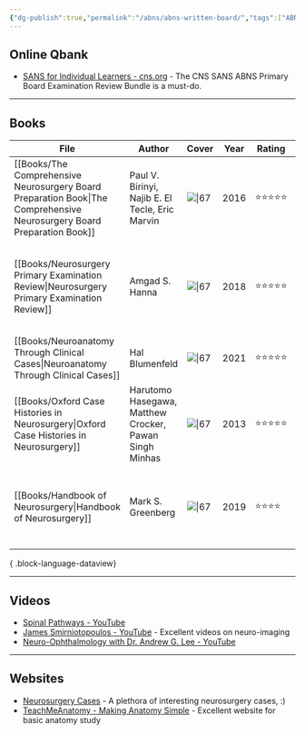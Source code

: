 ```yaml
---
{"dg-publish":true,"permalink":"/abns/abns-written-board/","tags":["ABNS","book"],"created":"2023-03-09T14:32:02.000-08:00","updated":"2023-11-04T18:13:37.387-07:00"}
---
```



## Online Qbank

- [SANS for Individual Learners - cns.org](https://www.cns.org/education/sans-lifelong-learning) - The CNS SANS ABNS Primary Board Examination Review Bundle is a must-do.

---

## Books

| File                                                                                                                      | Author                                                 | Cover                                                                                                                    | Year | Rating     | Comment                                                                              |
| ------------------------------------------------------------------------------------------------------------------------- | ------------------------------------------------------ | ------------------------------------------------------------------------------------------------------------------------ | ---- | ---------- | ------------------------------------------------------------------------------------ |
| [[Books/The Comprehensive Neurosurgery Board Preparation Book\|The Comprehensive Neurosurgery Board Preparation Book]] | Paul V. Birinyi, Najib E. El Tecle, Eric Marvin        | ![\|67](http://books.google.com/books/content?id=U32fDAAAQBAJ&printsec=frontcover&img=1&zoom=1&edge=curl&source=gbs_api) | 2016 | ⭐️⭐️⭐️⭐️⭐️ | Excellent Q&A book, recommend for early stage knowledge accumulation.                |
| [[Books/Neurosurgery Primary Examination Review\|Neurosurgery Primary Examination Review]]                             | Amgad S. Hanna                                         | ![\|67](http://books.google.com/books/content?id=wtB-DwAAQBAJ&printsec=frontcover&img=1&zoom=1&edge=curl&source=gbs_api) | 2018 | ⭐️⭐️⭐️⭐️⭐️ | Q&A review book with excellent diagrams and tables, recommend for late stage review. |
| [[Books/Neuroanatomy Through Clinical Cases\|Neuroanatomy Through Clinical Cases]]                                     | Hal Blumenfeld                                         | ![\|67](http://books.google.com/books/content?id=PgdTzQEACAAJ&printsec=frontcover&img=1&zoom=1&source=gbs_api)           | 2021 | ⭐️⭐️⭐️⭐️⭐️ | The best neuroanatomy book.                                                          |
| [[Books/Oxford Case Histories in Neurosurgery\|Oxford Case Histories in Neurosurgery]]                                 | Harutomo Hasegawa, Matthew Crocker, Pawan Singh Minhas | ![\|67](http://books.google.com/books/content?id=y9H8OzM3niUC&printsec=frontcover&img=1&zoom=1&edge=curl&source=gbs_api) | 2013 | ⭐️⭐️⭐️⭐️⭐️ | Excellent introduction book to clinical neurosurgery cases.                          |
| [[Books/Handbook of Neurosurgery\|Handbook of Neurosurgery]]                                                           | Mark S. Greenberg                                      | ![\|67](http://books.google.com/books/content?id=Jc_LDwAAQBAJ&printsec=frontcover&img=1&zoom=1&edge=curl&source=gbs_api) | 2019 | ⭐️⭐️⭐️⭐️   | In the era of the Internet, this book's value has been drastically depreciated.      |

{ .block-language-dataview}

---

## Videos

- [Spinal Pathways - YouTube](https://www.youtube.com/playlist?list=PLzl4lgX_3Rvd2qvXgHrGhwGg7AI4_DWpr)
- [James Smirniotopoulos - YouTube](https://www.youtube.com/@JamesSmirniotopoulos/videos) - Excellent videos on neuro-imaging
- [Neuro-Ophthalmology with Dr. Andrew G. Lee - YouTube](https://www.youtube.com/@Neuro-OphthalmologywithDrAndre)

---

## Websites

- [Neurosurgery Cases](https://neurosurgerycases.com/) - A plethora of interesting neurosurgery cases, :)
- [TeachMeAnatomy - Making Anatomy Simple](https://teachmeanatomy.info/) -  Excellent website for basic anatomy study
